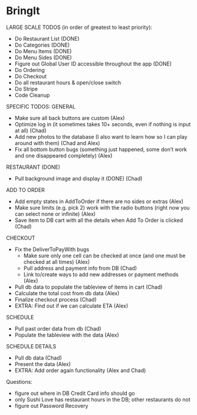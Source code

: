 # BringIt

LARGE SCALE TODOS (in order of greatest to least priority):
- Do Restaurant List (DONE)
- Do Categories (DONE)
- Do Menu Items (DONE)
- Do Menu Sides (DONE)
- Figure out Global User ID accessible throughout the app (DONE)
- Do Ordering
- Do Checkout
- Do all restaurant hours & open/close switch
- Do Stripe
- Code Cleanup

SPECIFIC TODOS:
GENERAL
- Make sure all back buttons are custom (Alex)
- Optimize log in (it sometimes takes 10+ seconds, even if nothing is input at all) (Chad)
- Add new photos to the database (I also want to learn how so I can play around with them) (Chad and Alex)
- Fix all bottom button bugs (something just happened, some don’t work and one disappeared completely) (Alex)

RESTAURANT (DONE)
- Pull background image and display it (DONE) (Chad)

ADD TO ORDER
- Add empty states in AddToOrder if there are no sides or extras (Alex)
- Make sure limits (e.g. pick 2) work with the radio buttons (right now you can select none or infinite) (Alex)
- Save item to DB cart with all the details when Add To Order is clicked (Chad)

CHECKOUT
- Fix the DeliverToPayWith bugs
    - Make sure only one cell can be checked at once (and one must be checked at all times) (Alex)
    - Pull address and payment info from DB (Chad)
    - Link to/create ways to add new addresses or payment methods (Alex)
- Pull db data to populate the tableview of items in cart (Chad)
- Calculate the total cost from db data  (Alex)
- Finalize checkout process (Chad)
- EXTRA: Find out if we can calculate ETA  (Alex)

SCHEDULE
- Pull past order data from db (Chad)
- Populate the tableview with the data (Alex)

SCHEDULE DETAILS
- Pull db data (Chad)
- Present the data (Alex)
- EXTRA: Add order again functionality  (Alex and Chad)

Questions:
- figure out where in DB Credit Card info should go
- only Sushi Love has restaurant hours in the DB; other restaurants do not
- figure out Password Recovery
